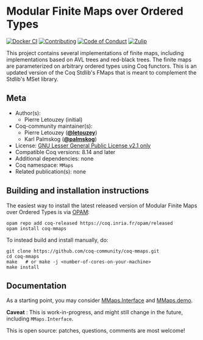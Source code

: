 <!---
This file was generated from `meta.yml`, please do not edit manually.
Follow the instructions on https://github.com/coq-community/templates to regenerate.
--->
# Modular Finite Maps over Ordered Types

[![Docker CI][docker-action-shield]][docker-action-link]
[![Contributing][contributing-shield]][contributing-link]
[![Code of Conduct][conduct-shield]][conduct-link]
[![Zulip][zulip-shield]][zulip-link]

[docker-action-shield]: https://github.com/coq-community/coq-mmaps/workflows/Docker%20CI/badge.svg?branch=master
[docker-action-link]: https://github.com/coq-community/coq-mmaps/actions?query=workflow:"Docker%20CI"

[contributing-shield]: https://img.shields.io/badge/contributions-welcome-%23f7931e.svg
[contributing-link]: https://github.com/coq-community/manifesto/blob/master/CONTRIBUTING.md

[conduct-shield]: https://img.shields.io/badge/%E2%9D%A4-code%20of%20conduct-%23f15a24.svg
[conduct-link]: https://github.com/coq-community/manifesto/blob/master/CODE_OF_CONDUCT.md

[zulip-shield]: https://img.shields.io/badge/chat-on%20zulip-%23c1272d.svg
[zulip-link]: https://coq.zulipchat.com/#narrow/stream/237663-coq-community-devs.20.26.20users



This project contains several implementations of finite maps,
including implementations based on AVL trees and red-black trees.
The finite maps are parameterized on arbitrary ordered types using
Coq functors. This is an updated version of the Coq Stdlib's FMaps
that is meant to complement the Stdlib's MSet library.

## Meta

- Author(s):
  - Pierre Letouzey (initial)
- Coq-community maintainer(s):
  - Pierre Letouzey ([**@letouzey**](https://github.com/letouzey))
  - Karl Palmskog ([**@palmskog**](https://github.com/palmskog))
- License: [GNU Lesser General Public License v2.1 only](LICENSE)
- Compatible Coq versions: 8.14 and later
- Additional dependencies: none
- Coq namespace: `MMaps`
- Related publication(s): none

## Building and installation instructions

The easiest way to install the latest released version of Modular Finite Maps over Ordered Types
is via [OPAM](https://opam.ocaml.org/doc/Install.html):

```shell
opam repo add coq-released https://coq.inria.fr/opam/released
opam install coq-mmaps
```

To instead build and install manually, do:

``` shell
git clone https://github.com/coq-community/coq-mmaps.git
cd coq-mmaps
make   # or make -j <number-of-cores-on-your-machine> 
make install
```


## Documentation

As a starting point, you may consider [MMaps.Interface](Interface.v)
and [MMaps.demo](demo.v).

**Caveat** : This is work-in-progress, and might still change
in the future, including `MMaps.Interface`.

This is open source: patches, questions, comments are most welcome!
